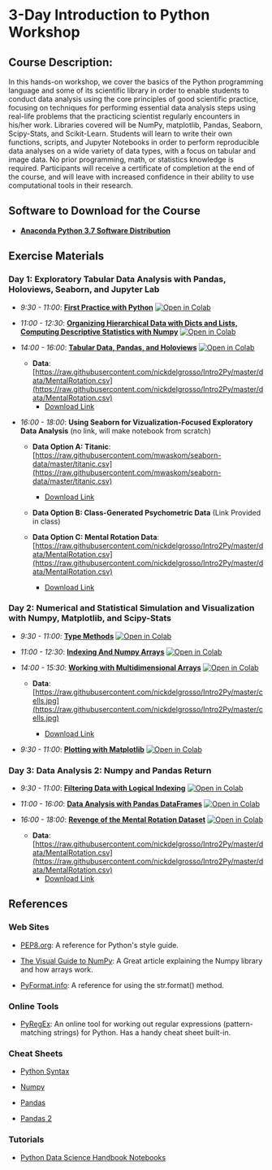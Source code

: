 # 3-Day Introduction to Python Workshop

## Course Description:

In this hands-on workshop, we cover the basics of the Python programming language and some of its scientific library in order to enable students to conduct data analysis using the core principles of good scientific practice, focusing on techniques for performing essential data analysis steps using real-life problems that the practicing scientist regularly encounters in his/her work. Libraries covered will be NumPy, matplotlib, Pandas, Seaborn, Scipy-Stats, and Scikit-Learn.  Students will learn to write their own functions, scripts, and Jupyter Notebooks in order to perform reproducible data analyses on a wide variety of data types, with a focus on tabular and image data. No prior programming, math, or statistics knowledge is required.  Participants will receive a certificate of completion at the end of the course, and will leave with increased confidence  in their ability to use computational tools in their research.

## Software to Download for the Course

  - [**Anaconda Python 3.7 Software Distribution**](https://www.anaconda.com/products/individual)

## Exercise Materials

### Day 1: Exploratory Tabular Data Analysis with Pandas, Holoviews, Seaborn, and Jupyter Lab

  - *9:30 - 11:00*: [**First Practice with Python**]( https://minhaskamal.github.io/DownGit/#/home?url=https://github.com/nickdelgrosso/Intro2Py/blob/master/1%20IntroExercises.ipynb) [![Open in Colab](https://colab.research.google.com/assets/colab-badge.svg)](https://colab.research.google.com/github/nickdelgrosso/Intro2Py/blob/master/1%20IntroExercises.ipynb)    
  
  - *11:00 - 12:30*: [**Organizing Hierarchical Data with Dicts and Lists, Computing Descriptive Statistics with Numpy**](https://minhaskamal.github.io/DownGit/#/home?url=https://github.com/nickdelgrosso/Intro2Py/blob/master/2%20Dicts%20and%20Numpy.ipynb) [![Open in Colab](https://colab.research.google.com/assets/colab-badge.svg)](https://colab.research.google.com/github/nickdelgrosso/Intro2Py/blob/master/2%20Dicts%20and%20Numpy.ipynb)
  
  - *14:00 - 16:00*: [**Tabular Data, Pandas, and Holoviews**](https://minhaskamal.github.io/DownGit/#/home?url=https://github.com/nickdelgrosso/Intro2Py/blob/master/3%20DataFrames.ipynb) [![Open in Colab](https://colab.research.google.com/assets/colab-badge.svg)](https://colab.research.google.com/github/nickdelgrosso/Intro2Py/blob/master/3%20DataFrames.ipynb)
  
    - **Data**: [https://raw.githubusercontent.com/nickdelgrosso/Intro2Py/master/data/MentalRotation.csv](https://raw.githubusercontent.com/nickdelgrosso/Intro2Py/master/data/MentalRotation.csv)
      - [Download Link](https://minhaskamal.github.io/DownGit/#/home?url=https://github.com/nickdelgrosso/Intro2Py/blob/master/data/MentalRotation.csv)
      
  - *16:00 - 18:00*: **Using Seaborn for Vizualization-Focused Exploratory Data Analysis** (no link, will make notebook from scratch)
  
    - **Data Option A: Titanic**: [https://raw.githubusercontent.com/mwaskom/seaborn-data/master/titanic.csv](https://raw.githubusercontent.com/mwaskom/seaborn-data/master/titanic.csv)
      - [Download Link](https://minhaskamal.github.io/DownGit/#/home?url=https://github.com/mwaskom/seaborn-data/blob/master/titanic.csv)
    
    - **Data Option B: Class-Generated Psychometric Data** (Link Provided in class)
    
    - **Data Option C: Mental Rotation Data**: [https://raw.githubusercontent.com/nickdelgrosso/Intro2Py/master/data/MentalRotation.csv](https://raw.githubusercontent.com/nickdelgrosso/Intro2Py/master/data/MentalRotation.csv)
      - [Download Link](https://minhaskamal.github.io/DownGit/#/home?url=https://github.com/nickdelgrosso/Intro2Py/blob/master/data/MentalRotation.csv)
  
  
### Day 2: Numerical and Statistical Simulation and Visualization with Numpy, Matplotlib, and Scipy-Stats
  
  - *9:30 - 11:00*: [**Type Methods**](https://minhaskamal.github.io/DownGit/#/home?url=https://github.com/nickdelgrosso/Intro2Py/blob/master/4%20Methods%20Syntax.ipynb) [![Open in Colab](https://colab.research.google.com/assets/colab-badge.svg)](https://colab.research.google.com/github/nickdelgrosso/Intro2Py/blob/master/4%20Methods%20Syntax.ipynb)  
  
  - *11:00 - 12:30*: [**Indexing And Numpy Arrays**]( https://minhaskamal.github.io/DownGit/#/home?url=https://github.com/nickdelgrosso/Intro2Py/blob/master/5%20Indexing%20and%20Arrays.ipynb) [![Open in Colab](https://colab.research.google.com/assets/colab-badge.svg)](https://colab.research.google.com/github/nickdelgrosso/Intro2Py/blob/master/5%20Indexing%20and%20Arrays.ipynb)   
    
  - *14:00 - 15:30*: [**Working with Multidimensional Arrays**]( https://minhaskamal.github.io/DownGit/#/home?url=https://github.com/nickdelgrosso/Intro2Py/blob/master/6%20Matrices.ipynb) [![Open in Colab](https://colab.research.google.com/assets/colab-badge.svg)](https://colab.research.google.com/github/nickdelgrosso/Intro2Py/blob/master/6%20Matrices.ipynb)   
     
    - **Data**: [https://raw.githubusercontent.com/nickdelgrosso/Intro2Py/master/cells.jpg](https://raw.githubusercontent.com/nickdelgrosso/Intro2Py/master/cells.jpg)
    
      - [Download Link](https://minhaskamal.github.io/DownGit/#/home?url=https://github.com/nickdelgrosso/Intro2Py/blob/master/cells.jpg)

  - *9:30 - 11:00*: [**Plotting with Matplotlib**]( https://minhaskamal.github.io/DownGit/#/home?url=https://github.com/nickdelgrosso/Intro2Py/blob/master/7%20Plotting%20with%20Matplotlib.ipynb) [![Open in Colab](https://colab.research.google.com/assets/colab-badge.svg)](https://colab.research.google.com/github/nickdelgrosso/Intro2Py/blob/master/7%20Plotting%20with%20Matplotlib.ipynb)   

### Day 3: Data Analysis 2: Numpy and Pandas Return

  - *9:30 - 11:00*: [**Filtering Data with Logical Indexing**]( https://minhaskamal.github.io/DownGit/#/home?url=https://github.com/nickdelgrosso/Intro2Py/blob/master/8%20Filtering%20Data.ipynb) [![Open in Colab](https://colab.research.google.com/assets/colab-badge.svg)](https://colab.research.google.com/github/nickdelgrosso/Intro2Py/blob/master/8%20Filtering%20Data.ipynb)   
     
  - *11:00 - 16:00*: [**Data Analysis with Pandas DataFrames**]( https://minhaskamal.github.io/DownGit/#/home?url=https://github.com/nickdelgrosso/Intro2Py/blob/master/9%20DataFrames2.ipynb) [![Open in Colab](https://colab.research.google.com/assets/colab-badge.svg)](https://colab.research.google.com/github/nickdelgrosso/Intro2Py/blob/master/9%20DataFrames2.ipynb) 
  
  - *16:00 - 18:00*: [**Revenge of the Mental Rotation Dataset**](https://minhaskamal.github.io/DownGit/#/home?url=https://github.com/nickdelgrosso/Intro2Py/blob/master/3%20DataFrames.ipynb) [![Open in Colab](https://colab.research.google.com/assets/colab-badge.svg)](https://colab.research.google.com/github/nickdelgrosso/Intro2Py/blob/master/3%20DataFrames.ipynb)
  
    - **Data**: [https://raw.githubusercontent.com/nickdelgrosso/Intro2Py/master/data/MentalRotation.csv](https://raw.githubusercontent.com/nickdelgrosso/Intro2Py/master/data/MentalRotation.csv)
      - [Download Link](https://minhaskamal.github.io/DownGit/#/home?url=https://github.com/nickdelgrosso/Intro2Py/blob/master/data/MentalRotation.csv)

## References


### Web Sites

  - [PEP8.org](https://pep8.org/): A reference for Python's style guide.

  - [The Visual Guide to NumPy](https://betterprogramming.pub/numpy-illustrated-the-visual-guide-to-numpy-3b1d4976de1d): A Great article explaining the Numpy library and how arrays work.
  
  - [PyFormat.info](https://pyformat.info/): A reference for using the str.format() method.
  
  
### Online Tools 

  - [PyRegEx](http://www.pyregex.com/): An online tool for working out regular expressions (pattern-matching strings) for Python.  Has a handy cheat sheet built-in.
  

### Cheat Sheets

  - [Python Syntax](https://www.dropbox.com/s/t88cxclq7ylewdl/2_Python_for_Data_Science_Basic.pdf?dl=0)
  
  - [Numpy](https://www.dropbox.com/s/ywyzqmlmdto7c5v/3_Tutorial_Numpy_Python.pdf?dl=0)
  
  - [Pandas](https://www.dropbox.com/s/fq3gwvl820jj1bi/4_Tutorial_Pandas_basics_Python.pdf?dl=0)
  
  - [Pandas 2](https://www.dropbox.com/s/hmme0dfox13lgxm/5_Data_Manipulation_Pandas_Python.pdf?dl=0)
  
  
### Tutorials

  - [Python Data Science Handbook Notebooks](https://github.com/jakevdp/PythonDataScienceHandbook)